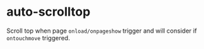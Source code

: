 # auto-scrolltop

Scroll top when page `onload/onpageshow` trigger and will consider if `ontouchmove` triggered.
